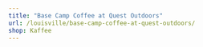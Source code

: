 ```yaml
---
title: "Base Camp Coffee at Quest Outdoors"
url: /louisville/base-camp-coffee-at-quest-outdoors/
shop: Kaffee
---
```

